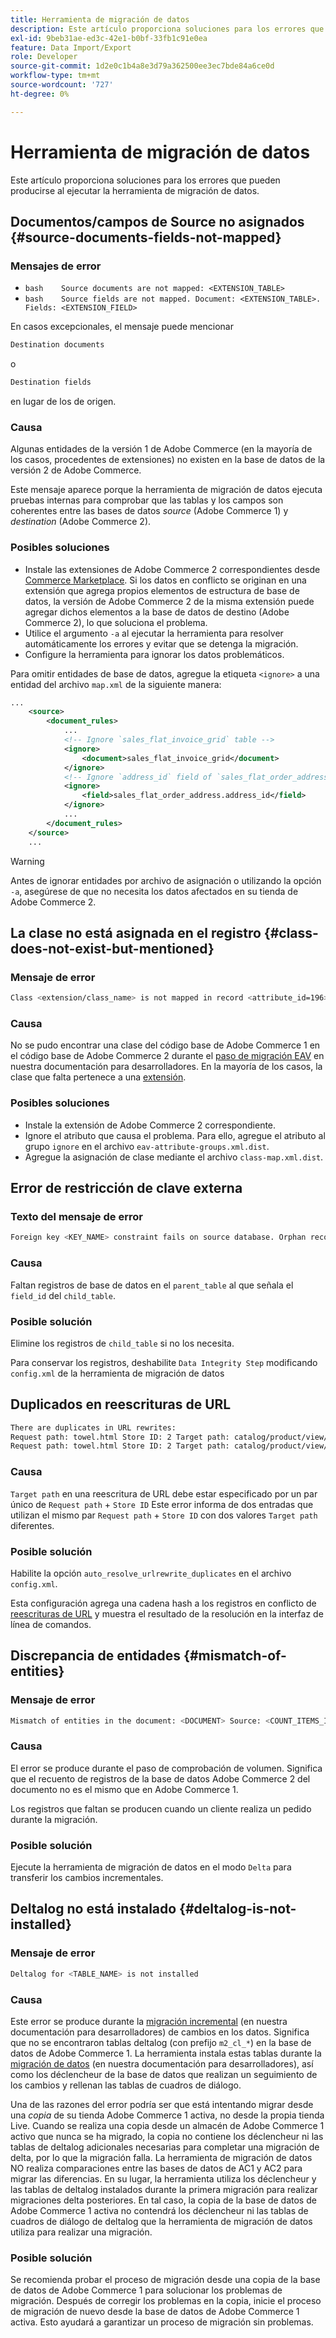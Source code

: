 ```yaml
---
title: Herramienta de migración de datos
description: Este artículo proporciona soluciones para los errores que pueden producirse al ejecutar la herramienta de migración de datos.
exl-id: 9beb31ae-ed3c-42e1-b0bf-33fb1c91e0ea
feature: Data Import/Export
role: Developer
source-git-commit: 1d2e0c1b4a8e3d79a362500ee3ec7bde84a6ce0d
workflow-type: tm+mt
source-wordcount: '727'
ht-degree: 0%

---
```


# Herramienta de migración de datos

Este artículo proporciona soluciones para los errores que pueden producirse al ejecutar la herramienta de migración de datos.

## Documentos/campos de Source no asignados {#source-documents-fields-not-mapped}

### Mensajes de error

* ```bash    Source documents are not mapped: <EXTENSION_TABLE>    ```
* ```bash    Source fields are not mapped. Document: <EXTENSION_TABLE>. Fields: <EXTENSION_FIELD>    ```

En casos excepcionales, el mensaje puede mencionar

```bash
Destination documents
```

o

```bash
Destination fields
```

en lugar de los de origen.

### Causa

Algunas entidades de la versión 1 de Adobe Commerce (en la mayoría de los casos, procedentes de extensiones) no existen en la base de datos de la versión 2 de Adobe Commerce.

Este mensaje aparece porque la herramienta de migración de datos ejecuta pruebas internas para comprobar que las tablas y los campos son coherentes entre las bases de datos *source* (Adobe Commerce 1) y *destination* (Adobe Commerce 2).

### Posibles soluciones

* Instale las extensiones de Adobe Commerce 2 correspondientes desde [Commerce Marketplace](https://marketplace.magento.com/).     Si los datos en conflicto se originan en una extensión que agrega propios elementos de estructura de base de datos, la versión de Adobe Commerce 2 de la misma extensión puede agregar dichos elementos a la base de datos de destino (Adobe Commerce 2), lo que soluciona el problema.
* Utilice el argumento `-a` al ejecutar la herramienta para resolver automáticamente los errores y evitar que se detenga la migración.
* Configure la herramienta para ignorar los datos problemáticos.

Para omitir entidades de base de datos, agregue la etiqueta `<ignore>` a una entidad del archivo `map.xml` de la siguiente manera:

```xml
...
    <source>
        <document_rules>
            ...
            <!-- Ignore `sales_flat_invoice_grid` table -->
            <ignore>
                <document>sales_flat_invoice_grid</document>
            </ignore>
            <!-- Ignore `address_id` field of `sales_flat_order_address` table -->
            <ignore>
                <field>sales_flat_order_address.address_id</field>
            </ignore>
            ...
        </document_rules>
    </source>
    ...
```

>[!WARNING]
>
>Antes de ignorar entidades por archivo de asignación o utilizando la opción `-a`, asegúrese de que no necesita los datos afectados en su tienda de Adobe Commerce 2.

## La clase no está asignada en el registro {#class-does-not-exist-but-mentioned}

### Mensaje de error

```bash
Class <extension/class_name> is not mapped in record <attribute_id=196>
```

### Causa

No se pudo encontrar una clase del código base de Adobe Commerce 1 en el código base de Adobe Commerce 2 durante el [paso de migración EAV](https://devdocs.magento.com/guides/v2.3/migration/migration-tool-internal-spec.html#eav) en nuestra documentación para desarrolladores. En la mayoría de los casos, la clase que falta pertenece a una [extensión](https://glossary.magento.com/extension).

### Posibles soluciones

* Instale la extensión de Adobe Commerce 2 correspondiente.
* Ignore el atributo que causa el problema.    Para ello, agregue el atributo al grupo `ignore` en el archivo `eav-attribute-groups.xml.dist`.
* Agregue la asignación de clase mediante el archivo `class-map.xml.dist`.

## Error de restricción de clave externa

### Texto del mensaje de error

```bash
Foreign key <KEY_NAME> constraint fails on source database. Orphan records id: <id_1>, <id_2> from <child_table>.<field_id> has no referenced records in <parent_table>
```

### Causa

Faltan registros de base de datos en el `parent_table` al que señala el `field_id` del `child_table`.

### Posible solución

Elimine los registros de `child_table` si no los necesita.

Para conservar los registros, deshabilite `Data Integrity Step` modificando `config.xml` de la herramienta de migración de datos

## Duplicados en reescrituras de URL

```xml
There are duplicates in URL rewrites:
Request path: towel.html Store ID: 2 Target path: catalog/product/view/id/10
Request path: towel.html Store ID: 2 Target path: catalog/product/view/id/12
```

### Causa

`Target path` en una reescritura de URL debe estar especificado por un par único de `Request path` + `Store ID` Este error informa de dos entradas que utilizan el mismo par `Request path` + `Store ID` con dos valores `Target path` diferentes.

### Posible solución

Habilite la opción `auto_resolve_urlrewrite_duplicates` en el archivo `config.xml`.

Esta configuración agrega una cadena hash a los registros en conflicto de [reescrituras de URL](https://glossary.magento.com/url) y muestra el resultado de la resolución en la interfaz de línea de comandos.

## Discrepancia de entidades {#mismatch-of-entities}

### Mensaje de error

```bash
Mismatch of entities in the document: <DOCUMENT> Source: <COUNT_ITEMS_IN_SOURCE_TABLE> Destination: <COUNT_ITEMS_IN_DESTINATION_TABLE>
```

### Causa

El error se produce durante el paso de comprobación de volumen. Significa que el recuento de registros de la base de datos Adobe Commerce 2 del documento no es el mismo que en Adobe Commerce 1.

Los registros que faltan se producen cuando un cliente realiza un pedido durante la migración.

### Posible solución

Ejecute la herramienta de migración de datos en el modo `Delta` para transferir los cambios incrementales.

## Deltalog no está instalado {#deltalog-is-not-installed}

### Mensaje de error

```bash
Deltalog for <TABLE_NAME> is not installed
```

### Causa

Este error se produce durante la [migración incremental](https://devdocs.magento.com/guides/v2.3/migration/migration-migrate-delta.html) (en nuestra documentación para desarrolladores) de cambios en los datos. Significa que no se encontraron tablas deltalog (con prefijo `m2_cl_*`) en la base de datos de Adobe Commerce 1. La herramienta instala estas tablas durante la [migración de datos](https://devdocs.magento.com/guides/v2.3/migration/migration-migrate-data.html) (en nuestra documentación para desarrolladores), así como los déclencheur de la base de datos que realizan un seguimiento de los cambios y rellenan las tablas de cuadros de diálogo.

Una de las razones del error podría ser que está intentando migrar desde una *copia* de su tienda Adobe Commerce 1 activa, no desde la propia tienda Live. Cuando se realiza una copia desde un almacén de Adobe Commerce 1 activo que nunca se ha migrado, la copia no contiene los déclencheur ni las tablas de deltalog adicionales necesarias para completar una migración de delta, por lo que la migración falla. La herramienta de migración de datos NO realiza comparaciones entre las bases de datos de AC1 y AC2 para migrar las diferencias. En su lugar, la herramienta utiliza los déclencheur y las tablas de deltalog instalados durante la primera migración para realizar migraciones delta posteriores. En tal caso, la copia de la base de datos de Adobe Commerce 1 activa no contendrá los déclencheur ni las tablas de cuadros de diálogo de deltalog que la herramienta de migración de datos utiliza para realizar una migración.

### Posible solución

Se recomienda probar el proceso de migración desde una copia de la base de datos de Adobe Commerce 1 para solucionar los problemas de migración. Después de corregir los problemas en la copia, inicie el proceso de migración de nuevo desde la base de datos de Adobe Commerce 1 activa. Esto ayudará a garantizar un proceso de migración sin problemas.
